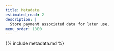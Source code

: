 ```yaml
---
title: Metadata
estimated_read: 2
description: |
  Store payment associated data for later use.
menu_order: 1800
---
```



{% include metadata.md %}
